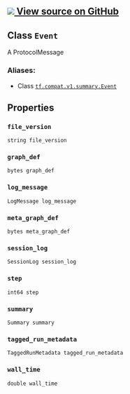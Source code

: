 [ ![](https://tensorflow.google.cn/images/GitHub-Mark-32px.png) View source on
GitHub
](https://github.com/tensorflow/tensorflow/blob/r2.0/tensorflow/core/util/event.proto)  
---  
  
## Class `Event`

A ProtocolMessage

### Aliases:

  * Class [`tf.compat.v1.summary.Event`](/api_docs/python/tf/compat/v1/Event)

## Properties

### `file_version`

`string file_version`

### `graph_def`

`bytes graph_def`

### `log_message`

`LogMessage log_message`

### `meta_graph_def`

`bytes meta_graph_def`

### `session_log`

`SessionLog session_log`

### `step`

`int64 step`

### `summary`

`Summary summary`

### `tagged_run_metadata`

`TaggedRunMetadata tagged_run_metadata`

### `wall_time`

`double wall_time`

